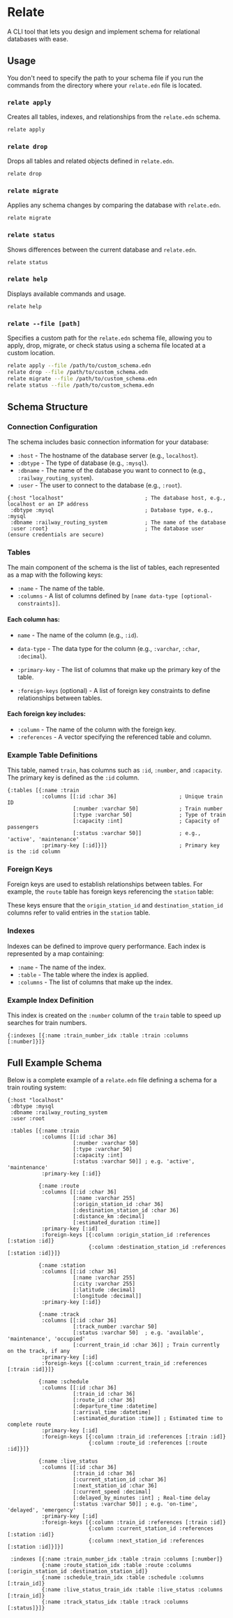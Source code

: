 # Relate
A CLI tool that lets you design and implement schema for relational databases with ease.

## Usage

You don't need to specify the path to your schema file if you run the commands from the directory where your `relate.edn` file is located.

### `relate apply`
Creates all tables, indexes, and relationships from the `relate.edn` schema.

```bash
relate apply
```

### `relate drop`
Drops all tables and related objects defined in `relate.edn`.

```bash
relate drop
```

### `relate migrate`
Applies any schema changes by comparing the database with `relate.edn`.

```bash
relate migrate
```

### `relate status`
Shows differences between the current database and `relate.edn`.

```bash
relate status
```

### `relate help`
Displays available commands and usage.

```bash
relate help
```

### `relate --file [path]`
Specifies a custom path for the `relate.edn` schema file, allowing you to apply, drop, migrate, or check status using a schema file located at a custom location.

```bash
relate apply --file /path/to/custom_schema.edn
relate drop --file /path/to/custom_schema.edn
relate migrate --file /path/to/custom_schema.edn
relate status --file /path/to/custom_schema.edn
``` 


## Schema Structure

### Connection Configuration

The schema includes basic connection information for your database:

- `:host` - The hostname of the database server (e.g., `localhost`).
- `:dbtype` - The type of database (e.g., `:mysql`).
- `:dbname` - The name of the database you want to connect to (e.g., `:railway_routing_system`).
- `:user` - The user to connect to the database (e.g., `:root`).

```edn
{:host "localhost"                          ; The database host, e.g., localhost or an IP address
 :dbtype :mysql                             ; Database type, e.g., :mysql
 :dbname :railway_routing_system            ; The name of the database
 :user :root}                               ; The database user (ensure credentials are secure)
```

### Tables

The main component of the schema is the list of tables, each represented as a map with the following keys:

- `:name` - The name of the table.
- `:columns` - A list of columns defined by `[name data-type [optional-constraints]]`.

#### Each column has:

- `name` - The name of the column (e.g., `:id`).
- `data-type` - The data type for the column (e.g., `:varchar`, `:char`, `:decimal`).

- `:primary-key` - The list of columns that make up the primary key of the table.
- `:foreign-keys` (optional) - A list of foreign key constraints to define relationships between tables.

#### Each foreign key includes:

- `:column` - The name of the column with the foreign key.
- `:references` - A vector specifying the referenced table and column.

### Example Table Definitions

This table, named `train`, has columns such as `:id`, `:number`, and `:capacity`. The primary key is defined as the `:id` column.

```edn
{:tables [{:name :train
           :columns [[:id :char 36]                    ; Unique train ID
                     [:number :varchar 50]             ; Train number
                     [:type :varchar 50]               ; Type of train
                     [:capacity :int]                  ; Capacity of passengers
                     [:status :varchar 50]]            ; e.g., 'active', 'maintenance'
           :primary-key [:id]}]}                       ; Primary key is the :id column
```

### Foreign Keys

Foreign keys are used to establish relationships between tables. For example, the `route` table has foreign keys referencing the `station` table:

These keys ensure that the `origin_station_id` and `destination_station_id` columns refer to valid entries in the `station` table.

### Indexes

Indexes can be defined to improve query performance. Each index is represented by a map containing:

- `:name` - The name of the index.
- `:table` - The table where the index is applied.
- `:columns` - The list of columns that make up the index.

### Example Index Definition

This index is created on the `:number` column of the `train` table to speed up searches for train numbers.
```edn
{:indexes [{:name :train_number_idx :table :train :columns [:number]}]}
```

## Full Example Schema

Below is a complete example of a `relate.edn` file defining a schema for a train routing system:

```edn
{:host "localhost"
 :dbtype :mysql
 :dbname :railway_routing_system
 :user :root

 :tables [{:name :train
           :columns [[:id :char 36]
                     [:number :varchar 50]
                     [:type :varchar 50]
                     [:capacity :int]
                     [:status :varchar 50]] ; e.g. 'active', 'maintenance'
           :primary-key [:id]}

          {:name :route
           :columns [[:id :char 36]
                     [:name :varchar 255]
                     [:origin_station_id :char 36]
                     [:destination_station_id :char 36]
                     [:distance_km :decimal]
                     [:estimated_duration :time]]
           :primary-key [:id]
           :foreign-keys [{:column :origin_station_id :references [:station :id]}
                          {:column :destination_station_id :references [:station :id]}]}

          {:name :station
           :columns [[:id :char 36]
                     [:name :varchar 255]
                     [:city :varchar 255]
                     [:latitude :decimal]
                     [:longitude :decimal]]
           :primary-key [:id]}

          {:name :track
           :columns [[:id :char 36]
                     [:track_number :varchar 50]
                     [:status :varchar 50]  ; e.g. 'available', 'maintenance', 'occupied'
                     [:current_train_id :char 36]] ; Train currently on the track, if any
           :primary-key [:id]
           :foreign-keys [{:column :current_train_id :references [:train :id]}]}

          {:name :schedule
           :columns [[:id :char 36]
                     [:train_id :char 36]
                     [:route_id :char 36]
                     [:departure_time :datetime]
                     [:arrival_time :datetime]
                     [:estimated_duration :time]] ; Estimated time to complete route
           :primary-key [:id]
           :foreign-keys [{:column :train_id :references [:train :id]}
                          {:column :route_id :references [:route :id]}]}

          {:name :live_status
           :columns [[:id :char 36]
                     [:train_id :char 36]
                     [:current_station_id :char 36]
                     [:next_station_id :char 36]
                     [:current_speed :decimal]
                     [:delayed_by_minutes :int] ; Real-time delay
                     [:status :varchar 50]] ; e.g. 'on-time', 'delayed', 'emergency'
           :primary-key [:id]
           :foreign-keys [{:column :train_id :references [:train :id]}
                          {:column :current_station_id :references [:station :id]}
                          {:column :next_station_id :references [:station :id]}]}]

 :indexes [{:name :train_number_idx :table :train :columns [:number]}
           {:name :route_station_idx :table :route :columns [:origin_station_id :destination_station_id]}
           {:name :schedule_train_idx :table :schedule :columns [:train_id]}
           {:name :live_status_train_idx :table :live_status :columns [:train_id]}
           {:name :track_status_idx :table :track :columns [:status]}]}
```
